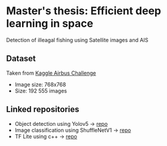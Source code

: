 # Master's thesis: Efficient deep learning in space
Detection of illeagal fishing using Satellite images and AIS 

## Dataset
Taken from [Kaggle Airbus Challenge](https://www.kaggle.com/c/airbus-ship-detection/overview)
- Image size: 768x768
- Size: 192 555 images 

## Linked repositories
- Object detection using Yolov5 &rarr; [repo](https://github.com/Sara980710/yolov5)
- Image classification using ShuffleNetV1 &rarr; [repo](https://github.com/Ebiz95/ShuffleNetV1)
- TF Lite using c++ &rarr; [repo](https://github.com/Sara980710/TFLite)
